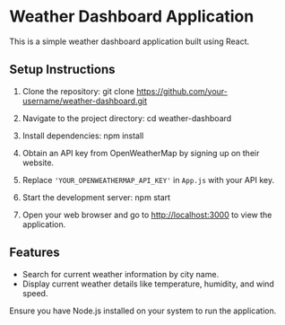 # Weather Dashboard Application

This is a simple weather dashboard application built using React.

## Setup Instructions

1. Clone the repository: git clone https://github.com/your-username/weather-dashboard.git
2. Navigate to the project directory: cd weather-dashboard
3. Install dependencies: npm install
4. Obtain an API key from OpenWeatherMap by signing up on their website.

5. Replace `'YOUR_OPENWEATHERMAP_API_KEY'` in `App.js` with your API key.

6. Start the development server: npm start

7. Open your web browser and go to [http://localhost:3000](http://localhost:3000) to view the application.

## Features

- Search for current weather information by city name.
- Display current weather details like temperature, humidity, and wind speed.

Ensure you have Node.js installed on your system to run the application.